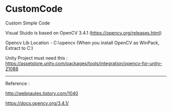 # CustomCode
Custom Simple Code

Visual Stuido is based on OpenCV 3.4.1 (https://opencv.org/releases.html)

Opencv Lib Location - C:\opencv (When you install OpenCV as WinPack, Extract to C:\)

 
Unity Project must need this : https://assetstore.unity.com/packages/tools/integration/opencv-for-unity-21088

--------------------------------------------------------------------------------------------------------------

Reference :

http://webnautes.tistory.com/1040

https://docs.opencv.org/3.4.1/
